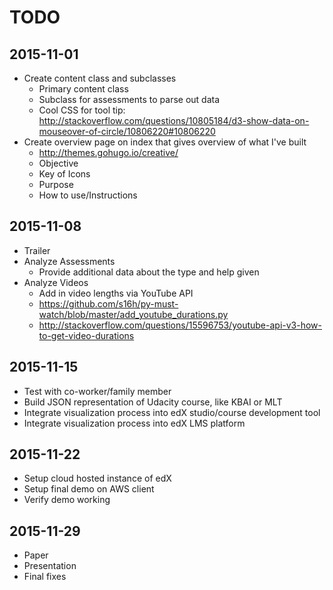 # TODO

## 2015-11-01
* Create content class and subclasses
  * Primary content class
  * Subclass for assessments to parse out data
  * Cool CSS for tool tip: http://stackoverflow.com/questions/10805184/d3-show-data-on-mouseover-of-circle/10806220#10806220
* Create overview page on index that gives overview of what I've built
    * http://themes.gohugo.io/creative/
    * Objective
    * Key of Icons
    * Purpose
    * How to use/Instructions

## 2015-11-08
* Trailer
* Analyze Assessments
  * Provide additional data about the type and help given
* Analyze Videos
  * Add in video lengths via YouTube API
  * https://github.com/s16h/py-must-watch/blob/master/add_youtube_durations.py
  * http://stackoverflow.com/questions/15596753/youtube-api-v3-how-to-get-video-durations

## 2015-11-15
* Test with co-worker/family member
* Build JSON representation of Udacity course, like KBAI or MLT
* Integrate visualization process into edX studio/course development tool
* Integrate visualization process into edX LMS platform

## 2015-11-22
* Setup cloud hosted instance of edX
* Setup final demo on AWS client
* Verify demo working

## 2015-11-29
* Paper
* Presentation
* Final fixes
